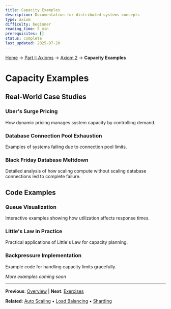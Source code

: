 ```yaml
---
title: Capacity Examples
description: Documentation for distributed systems concepts
type: axiom
difficulty: beginner
reading_time: 5 min
prerequisites: []
status: complete
last_updated: 2025-07-20
---
```


<!-- Navigation -->
[Home](/) → [Part I: Axioms](/part1-axioms/) → [Axiom 2](index.md) → **Capacity Examples**

# Capacity Examples

## Real-World Case Studies

### Uber's Surge Pricing
How dynamic pricing manages system capacity by controlling demand.

### Database Connection Pool Exhaustion
Examples of systems failing due to connection pool limits.

### Black Friday Database Meltdown
Detailed analysis of how scaling compute without scaling database connections led to complete failure.

## Code Examples

### Queue Visualization
Interactive examples showing how utilization affects response times.

### Little's Law in Practice
Practical applications of Little's Law for capacity planning.

### Backpressure Implementation
Example code for handling capacity limits gracefully.

*More examples coming soon*

---

**Previous**: [Overview](./) | **Next**: [Exercises](exercises.md)

**Related**: [Auto Scaling](../../patterns/auto-scaling.md) • [Load Balancing](../../patterns/load-balancing.md) • [Sharding](../../patterns/sharding.md)
